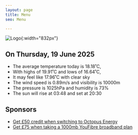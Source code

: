 ```yaml
---
layout: page
title: Menu
seo: Menu

---
```


![Logo](/images/logo.jpg){:width="832px"}

<!-- weather_marker starts -->
## On Thursday, 19 June 2025

- The average temperature today is 18.18˚C,
- With highs of 19.91˚C and lows of 16.64˚C,
- It may feel like 17.96˚C with clear sky
- The wind speed is 0.89m/s and visibility is 10000m
- The pressure is 1025hPa and humidity is 73%
- The sun will rise at 03:48 and set at 20:30

<!-- weather_marker ends -->

## Sponsors

- [Get £50 credit when switching to Octopus Energy](https://bit.ly/3oD1nnS)
- [Get £75 when taking a 1000mb YouFibre broadband plan](https://aklam.io/91zWhU?)
